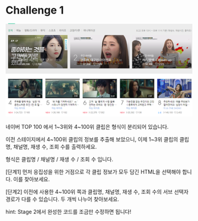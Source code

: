 # Challenge 1

![](../../.gitbook/assets/image%20%28218%29.png)

네이버 TOP 100 에서 1~3위와 4~100위 클립은 형식이 분리되어 있습니다.

이전 스테이지에서 4~100위 클립의 정보를 추출해 보았으니, 이제 1~3위 클립의 클립명, 채널명, 재생 수, 조회 수를 출력하세요.

형식은 클립명 / 채널명 / 재생 수 / 조회 수 입니다.

\[단계1\] 먼저 응집성을 위한 거점으로 각 클립 정보가 모두 담긴 HTML을 선택해야 합니다. 이를 찾아보세요.

\[단계2\] 이전에 사용한 4~100위 쪽과 클립명, 채널명, 재생 수, 조회 수의 서브 선택자 경로가 다를 수 있습니다. 두 개씩 나누어 찾아보세요.

hint: Stage 2에서 완성한 코드를 조금만 수정하면 됩니다!

